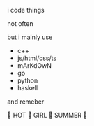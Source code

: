 i code things

not often 

but i mainly use
- c++
- js/html/css/ts
- mArKdOwN
- go
- python
- haskell

and remeber

:clap: HOT :clap: GIRL :clap:  SUMMER :nail_care: 
